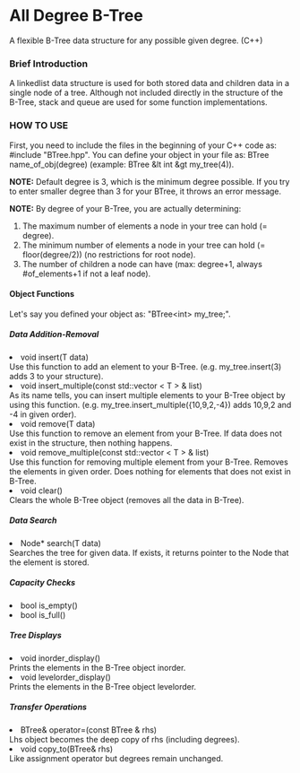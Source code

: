# All Degree B-Tree
A flexible B-Tree data structure for any possible given degree. (C++)

### Brief Introduction
A linkedlist data structure is used for both stored data and children data in a single node of a tree. Although not included directly in the structure of the B-Tree, stack and queue are used for some function implementations.

### HOW TO USE
First, you need to include the files in the beginning of your C++ code as: #include "BTree.hpp".
You can define your object in your file as: BTree <type> name_of_obj(degree) (example: BTree &lt int &gt my_tree(4)).
  
<b>NOTE:</b> Default degree is 3, which is the minimum degree possible. If you try to enter smaller degree than 3 for your BTree, it throws an error message.

<b>NOTE:</b> By degree of your B-Tree, you are actually determining:
1. The maximum number of elements a node in your tree can hold (= degree).
2. The minimum number of elements a node in your tree can hold (= floor(degree/2)) (no restrictions for root node).
3. The number of children a node can have (max: degree+1, always #of_elements+1 if not a leaf node).

#### Object Functions
Let's say you defined your object as: "BTree\<int> my_tree;".

##### Data Addition-Removal
<li>void insert(T data)</li>
Use this function to add an element to your B-Tree. (e.g. my_tree.insert(3) adds 3 to your structure).

<li>void insert_multiple(const std::vector &lt T 	&gt &amp list)</li>
As its name tells, you can insert multiple elements to your B-Tree object by using this function. (e.g. my_tree.insert_multiple({10,9,2,-4}) adds 10,9,2 and -4 in given order).

<li>void remove(T data)</li>
Use this function to remove an element from your B-Tree. If data does not exist in the structure, then nothing happens.

<li>void remove_multiple(const std::vector &lt T &gt &amp list)</li>
Use this function for removing multiple element from your B-Tree. Removes the elements in given order. Does nothing for elements that does not exist in B-Tree.
  
<li>void clear()</li>
Clears the whole B-Tree object (removes all the data in B-Tree).

##### Data Search
<li>Node* search(T data)</li>
Searches the tree for given data. If exists, it returns pointer to the Node that the element is stored.

##### Capacity Checks
<li>bool is_empty()</li>

<li>bool is_full()</li>

##### Tree Displays
<li>void inorder_display()</li>
Prints the elements in the B-Tree object inorder.

<li>void levelorder_display()</li>
Prints the elements in the B-Tree object levelorder.

##### Transfer Operations
<li>BTree& operator=(const BTree &amp rhs)</li>
Lhs object becomes the deep copy of rhs (including degrees).

<li>void copy_to(BTree& rhs)</li>
Like assignment operator but degrees remain unchanged.
